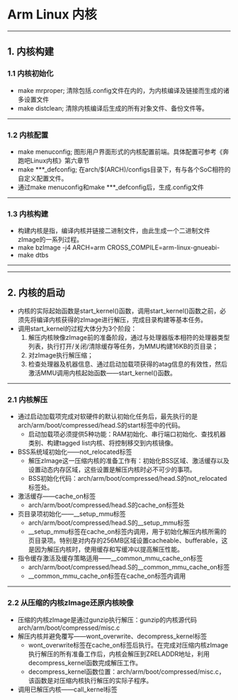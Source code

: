 # Arm Linux 内核
---
## 1. 内核构建
### 1.1 内核初始化
- make mrproper; 清除包括.config文件在内的，为内核编译及链接而生成的诸多设置文件
- make distclean; 清除内核编译后生成的所有对象文件、备份文件等。
---
### 1.2 内核配置
- make menuconfig; 图形用户界面形式的内核配置前端。具体配置可参考《奔跑吧Linux内核》第六章节
- make ***_defconfig; 在arch/$(ARCH)/configs目录下，有与各个SoC相符的自定义配置文件。
- 通过make menuconfig和make ***_defconfig后，生成.config文件
---
### 1.3 内核构建
- 构建内核是指，编译内核并链接二进制文件，由此生成一个二进制文件zImage的一系列过程。
- make bzImage -j4 ARCH=arm CROSS_COMPILE=arm-linux-gnueabi-
- make dtbs
---
---
## 2. 内核的启动
- 内核的实际起始函数是start_kernel()函数，调用start_kernel()函数之前，必须先将编译内核获得的zImage进行解压，完成目录构建等基本任务。
- 调用start_kernel的过程大体分为3个阶段：
    1. 解压内核映像zImage前的准备阶段，通过与处理器版本相符的处理器类型列表，执行打开/关闭/清除缓存等任务，为MMU构建16KB的页目录；
    2. 对zImage执行解压缩；
    3. 检查处理器及机器信息、通过启动加载项获得的atag信息的有效性，然后激活MMU调用内核起始函数——start_kernel()函数。
---
### 2.1 内核解压
- 通过启动加载项完成对软硬件的默认初始化任务后，最先执行的是arch/arm/boot/compressed/head.S的start标签中的代码。
    - 启动加载项必须提供5种功能：RAM初始化、串行端口初始化、查找机器类别、构建tagged list内核、将控制移交到内核镜像。
- BSS系统域初始化——not_relocated标签
    - 解压zImage这一压缩内核的准备工作有：初始化BSS区域、激活缓存以及设置动态内存区域，这些设置是解压内核时必不可少的事项。
    - BSS初始化代码：arch/arm/boot/compressed/head.S的not_relocated标签处。
- 激活缓存——cache_on标签
    - arch/arm/boot/compressed/head.S的cache_on标签处
- 页目录项初始化——__setup_mmu标签
    - arch/arm/boot/compressed/head.S的__setup_mmu标签
    - __setup_mmu标签在cache_on标签内调用，用于初始化解压内核所需的页目录项。特别是对内存的256MB区域设置cacheable、bufferable，这是因为解压内核时，使用缓存和写缓冲以提高解压性能。
- 指令缓存激活及缓存策略适用——__common_mmu_cache_on标签
    - arch/arm/boot/compressed/head.S的__common_mmu_cache_on标签
    - __common_mmu_cache_on标签在cache_on标签内调用
---
### 2.2 从压缩的内核zImage还原内核映像
- 压缩的内核zImage是通过gunzip执行解压：gunzip的内核源代码 arch/arm/boot/compressed/misc.c
- 解压内核并避免覆写——wont_overwrite、decompress_kernel标签
    - wont_overwrite标签在cache_on标签后执行。在完成对压缩内核zImage执行解压的所有准备工作后，内核会解压到ZRELADDR地址，利用decompress_kernel函数完成解压工作。
    - decompress_kernel函数位置：arch/arm/boot/compressed/misc.c， 该函数是对压缩内核执行解压的实际子程序。
- 调用已解压内核——call_kernel标签
    
